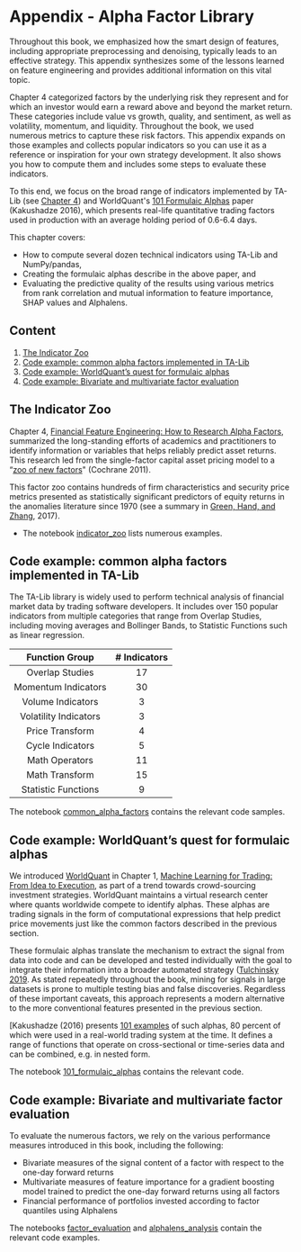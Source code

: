 # Appendix - Alpha Factor Library

Throughout this book, we emphasized how the smart design of features, including appropriate preprocessing and denoising, typically leads to an effective strategy. 
This appendix synthesizes some of the lessons learned on feature engineering and provides additional information on this vital topic.

Chapter 4 categorized factors by the underlying risk they represent and for which an investor would earn a reward above and beyond the market return. 
These categories include value vs growth, quality, and sentiment, as well as volatility, momentum, and liquidity. 
Throughout the book, we used numerous metrics to capture these risk factors. 
This appendix expands on those examples and collects popular indicators so you can use it as a reference or inspiration for your own strategy development. 
It also shows you how to compute them and includes some steps to evaluate these indicators. 

To this end, we focus on the broad range of indicators implemented by TA-Lib (see [Chapter 4](04_alpha_factor_research)) and WorldQuant's [101 Formulaic Alphas](https://arxiv.org/pdf/1601.00991.pdf) paper (Kakushadze 2016), which presents real-life quantitative trading factors used in production with an average holding period of 0.6-6.4 days.

This chapter covers: 
- How to compute several dozen technical indicators using TA-Lib and NumPy/pandas,
- Creating the formulaic alphas describe in the above paper, and
- Evaluating the predictive quality of the results using various metrics from rank correlation and mutual information to feature importance, SHAP values and Alphalens. 

## Content

1. [The Indicator Zoo](#the-indicator-zoo)
2. [Code example: common alpha factors implemented in TA-Lib](#code-example-common-alpha-factors-implemented-in-ta-lib)
3. [Code example: WorldQuant’s quest for formulaic alphas](#code-example-worldquants-quest-for-formulaic-alphas)
4. [Code example: Bivariate and multivariate factor evaluation](#code-example-bivariate-and-multivariate-factor-evaluation)

## The Indicator Zoo

Chapter 4, [Financial Feature Engineering: How to Research Alpha Factors](../04_alpha_factor_research), summarized the long-standing efforts of academics and practitioners to identify information or variables that helps reliably predict asset returns. 
This research led from the single-factor capital asset pricing model to a “[zoo of new factors](http://citeseerx.ist.psu.edu/viewdoc/download?doi=10.1.1.407.3913&rep=rep1&type=pdf)" (Cochrane 2011). 

This factor zoo contains hundreds of firm characteristics and security price metrics presented as statistically significant predictors of equity returns in the anomalies literature since 1970 (see a summary in [Green, Hand, and Zhang](https://academic.oup.com/rfs/article-abstract/30/12/4389/3091648), 2017). 
- The notebook [indicator_zoo](00_indicator_zoo.ipynb) lists numerous examples.

## Code example: common alpha factors implemented in TA-Lib

The TA-Lib library is widely used to perform technical analysis of financial market data by trading software developers. It includes over 150 popular indicators from multiple categories that range from Overlap Studies, including moving averages and Bollinger Bands, to Statistic Functions such as linear regression. 

**Function Group**|**# Indicators**
:-----:|:-----:
Overlap Studies|17
Momentum Indicators|30
Volume Indicators|3
Volatility Indicators|3
Price Transform|4
Cycle Indicators|5
Math Operators|11
Math Transform|15
Statistic Functions|9

The notebook [common_alpha_factors](02_common_alpha_factors.ipynb) contains the relevant code samples.

## Code example: WorldQuant’s quest for formulaic alphas

We introduced [WorldQuant](https://www.worldquant.com/home/) in Chapter 1, [Machine Learning for Trading: From Idea to Execution](../01_machine_learning_for_trading), as part of a trend towards crowd-sourcing investment strategies. 
WorldQuant maintains a virtual research center where quants worldwide compete to identify alphas. 
These alphas are trading signals in the form of computational expressions that help predict price movements just like the common factors described in the previous section.
   
These formulaic alphas translate the mechanism to extract the signal from data into code and can be developed and tested individually with the goal to integrate their information into a broader automated strategy ([Tulchinsky 2019](https://onlinelibrary.wiley.com/doi/abs/10.1002/9781119571278.ch1). 
As stated repeatedly throughout the book, mining for signals in large datasets is prone to multiple testing bias and false discoveries. 
Regardless of these important caveats, this approach represents a modern alternative to the more conventional features presented in the previous section.

[Kakushadze (2016) presents [101 examples](https://arxiv.org/pdf/1601.00991.pdf) of such alphas, 80 percent of which were used in a real-world trading system at the time. It defines a range of functions that operate on cross-sectional or time-series data and can be combined, e.g. in nested form.

The notebook [101_formulaic_alphas](03_101_formulaic_alphas.ipynb) contains the relevant code.

## Code example: Bivariate and multivariate factor evaluation

To evaluate the numerous factors, we rely on the various performance measures introduced in this book, including the following:
- Bivariate measures of the signal content of a factor with respect to the one-day forward returns
- Multivariate measures of feature importance for a gradient boosting model trained to predict the one-day forward returns using all factors
- Financial performance of portfolios invested according to factor quantiles using Alphalens

The notebooks [factor_evaluation](04_factor_evaluation.ipynb) and [alphalens_analysis](05_alphalens_analysis.ipynb) contain the relevant code examples.



